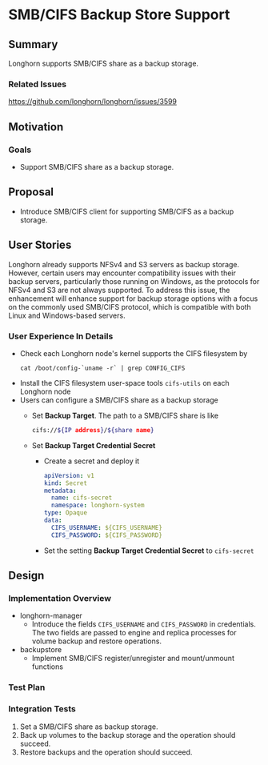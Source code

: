 # SMB/CIFS Backup Store Support

## Summary

Longhorn supports SMB/CIFS share as a backup storage.

### Related Issues

https://github.com/longhorn/longhorn/issues/3599

## Motivation

### Goals

- Support SMB/CIFS share as a backup storage.

## Proposal

- Introduce SMB/CIFS client for supporting SMB/CIFS as a backup storage.

## User Stories

Longhorn already supports NFSv4 and S3 servers as backup storage. However, certain users may encounter compatibility issues with their backup servers, particularly those running on Windows, as the protocols for NFSv4 and S3 are not always supported. To address this issue, the enhancement will enhance support for backup storage options with a focus on the commonly used SMB/CIFS protocol, which is compatible with both Linux and Windows-based servers.

### User Experience In Details
- Check each Longhorn node's kernel supports the CIFS filesystem by
    ```
    cat /boot/config-`uname -r` | grep CONFIG_CIFS
    ```
- Install the CIFS filesystem user-space tools `cifs-utils` on each Longhorn node
- Users can configure a SMB/CIFS share as a backup storage
    - Set **Backup Target**. The path to a SMB/CIFS share is like
        
        ```bash
        cifs://${IP address}/${share name}
        ```
        
    - Set **Backup Target Credential Secret**
        - Create a secret and deploy it
            
            ```yaml
            apiVersion: v1
            kind: Secret
            metadata:
              name: cifs-secret
              namespace: longhorn-system
            type: Opaque
            data:
              CIFS_USERNAME: ${CIFS_USERNAME}
              CIFS_PASSWORD: ${CIFS_PASSWORD}
            ```
            
        - Set the setting **Backup Target Credential Secret** to `cifs-secret`

## Design

### Implementation Overview

- longhorn-manager
    - Introduce the fields `CIFS_USERNAME` and `CIFS_PASSWORD` in credentials. The two fields are passed to engine and replica processes for volume backup and restore operations.
- backupstore
    - Implement SMB/CIFS register/unregister and mount/unmount functions

### Test Plan

### Integration Tests

1. Set a SMB/CIFS share as backup storage.
2. Back up volumes to the backup storage and the operation should succeed.
3. Restore backups and the operation should succeed.